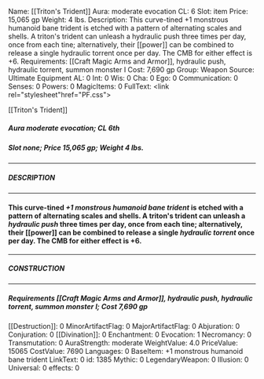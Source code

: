 Name: [[Triton's Trident]]
Aura: moderate evocation
CL: 6
Slot: item
Price: 15,065 gp
Weight: 4 lbs.
Description: This curve-tined +1 monstrous humanoid bane trident is etched with a pattern of alternating scales and shells. A triton's trident can unleash a hydraulic push three times per day, once from each tine; alternatively, their [[power]] can be combined to release a single hydraulic torrent once per day. The CMB for either effect is +6.
Requirements: [[Craft Magic Arms and Armor]], hydraulic push, hydraulic torrent, summon monster I
Cost: 7,690 gp
Group: Weapon
Source: Ultimate Equipment
AL: 0
Int: 0
Wis: 0
Cha: 0
Ego: 0
Communication: 0
Senses: 0
Powers: 0
MagicItems: 0
FullText: <link rel="stylesheet"href="PF.css"><div class="heading"><p class="alignleft">[[Triton's Trident]]</p><div style="clear: both;"></div></div><div><h5><b>Aura </b>moderate evocation; <b>CL </b>6th</h5><h5><b>Slot </b>none; <b>Price </b>15,065 gp; <b>Weight </b>4 lbs.</h5></div><hr/><div><h5><b>DESCRIPTION</b></h5></div><hr/><div><h4><p>This curve-tined <i>+1 monstrous humanoid bane trident</i> is etched with a pattern of alternating scales and shells. A triton's trident can unleash a <i>hydraulic push</i> three times per day, once from each tine; alternatively, their [[power]] can be combined to release a single <i>hydraulic torrent</i> once per day. The CMB for either effect is +6.</p></h4></div><hr/><div><h5><b>CONSTRUCTION</b></h5></div><hr/><div><h5><b>Requirements </b>[[Craft Magic Arms and Armor]], <i>hydraulic push</i>, <i>hydraulic torrent</i>, <i>summon monster I</i>; <b>Cost </b>7,690 gp</h5></div>
[[Destruction]]: 0
MinorArtifactFlag: 0
MajorArtifactFlag: 0
Abjuration: 0
Conjuration: 0
[[Divination]]: 0
Enchantment: 0
Evocation: 1
Necromancy: 0
Transmutation: 0
AuraStrength: moderate
WeightValue: 4.0
PriceValue: 15065
CostValue: 7690
Languages: 0
BaseItem: +1 monstrous humanoid bane trident
LinkText: 0
id: 1385
Mythic: 0
LegendaryWeapon: 0
Illusion: 0
Universal: 0
effects: 0
